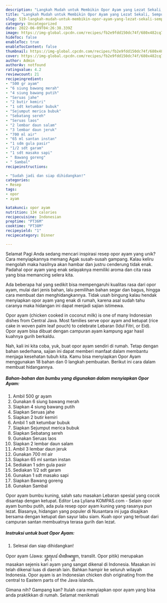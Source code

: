 ```yaml
---
description: "Langkah Mudah untuk Membikin Opor Ayam yang Lezat Sekali, Sempurna"
title: "Langkah Mudah untuk Membikin Opor Ayam yang Lezat Sekali, Sempurna"
slug: 519-langkah-mudah-untuk-membikin-opor-ayam-yang-lezat-sekali-sempurna
category: Uncategorized
date: 2022-06-09T04:26:38.339Z
image: https://img-global.cpcdn.com/recipes/fb2e9fdd150dc74f/680x482cq70/opor-ayam-foto-resep-utama.jpg
hideToc: false
enableToc: true
enableTocContent: false
thumbnail: https://img-global.cpcdn.com/recipes/fb2e9fdd150dc74f/680x482cq70/opor-ayam-foto-resep-utama.jpg
cover: https://img-global.cpcdn.com/recipes/fb2e9fdd150dc74f/680x482cq70/opor-ayam-foto-resep-utama.jpg
author: Admin
authorAv: notfound
ratingvalue: 4.2
reviewcount: 21
recipeingredient:
- "500 gr ayam"
- "6 siung bawang merah"
- "4 siung bawang putih"
- "Seruas jahe"
- "2 butir kemiri"
- "1 sdt ketumbar bubuk"
- "Sejumput merica bubuk"
- "Sebatang sereh"
- "Seruas laos"
- "2 lembar daun salam"
- "3 lembar daun jeruk"
- "700 ml air"
- "65 ml santan instan"
- "1 sdm gula pasir"
- "1/2 sdt garam"
- "1 sdt masako sapi"
- " Bawang goreng"
- " Sambal"
recipeinstructions:

- "Sudah jadi dan siap dihidangkan!"
categories:
- Resep
tags:
- opor
- ayam

katakunci: opor ayam 
nutrition: 134 calories
recipecuisine: Indonesian
preptime: "PT36M"
cooktime: "PT38M"
recipeyield: "1"
recipecategory: Dinner

---
```



Selamat Pagi Anda sedang mencari inspirasi resep opor ayam yang unik? Cara menyiapkannya memang Agak susah-susah gampang. Kalau keliru mengolah maka hasilnya akan hambar dan justru cenderung tidak enak. Padahal opor ayam yang enak selayaknya memiliki aroma dan cita rasa yang bisa memancing selera kita.


Ada beberapa hal yang sedikit bisa mempengaruhi kualitas rasa dari opor ayam, mulai dari jenis bahan, lalu pemilihan bahan segar dan bagus, hingga cara membuat dan menghidangkannya. Tidak usah bingung kalau hendak menyiapkan opor ayam yang enak di rumah, karena asal sudah tahu caranya maka hidangan ini dapat menjadi sajian istimewa.

Opor ayam (chicken cooked in coconut milk) is one of many Indonesian dishes from Central Java. Most families serve opor ayam and ketupat (rice cake in woven palm leaf pouch) to celebrate Lebaran (Idul Fitri, or Eid). Opor ayam bisa dibuat dengan campuran ayam kampung agar hasil kuahnya gurih berkaldu.


Nah, kali ini kita coba, yuk, buat opor ayam sendiri di rumah. Tetap dengan bahan sederhana, sajian ini dapat memberi manfaat dalam membantu menjaga kesehatan tubuh kita. Kamu bisa menyiapkan Opor Ayam menggunakan 18 bahan dan 0 langkah pembuatan. Berikut ini cara dalam membuat hidangannya.

<!--inarticleads1-->

##### Bahan-bahan dan bumbu yang digunakan dalam menyiapkan Opor Ayam:

1. Ambil 500 gr ayam
1. Gunakan 6 siung bawang merah
1. Siapkan 4 siung bawang putih
1. Siapkan Seruas jahe
1. Siapkan 2 butir kemiri
1. Ambil 1 sdt ketumbar bubuk
1. Siapkan Sejumput merica bubuk
1. Siapkan Sebatang sereh
1. Gunakan Seruas laos
1. Siapkan 2 lembar daun salam
1. Ambil 3 lembar daun jeruk
1. Gunakan 700 ml air
1. Siapkan 65 ml santan instan
1. Sediakan 1 sdm gula pasir
1. Sediakan 1/2 sdt garam
1. Gunakan 1 sdt masako sapi
1. Siapkan  Bawang goreng
1. Gunakan  Sambal


Opor ayam bumbu kuning, salah satu masakan Lebaran spesial yang cocok disantap dengan ketupat. Editor Lea Lyliana KOMPAS.com - Selain opor ayam bumbu putih, ada pula resep opor ayam kuning yang rasanya pun lezat. Biasanya, hidangan yang populer di Nusantara ini juga disajikan bersama dengan ketupat dan sayur labu siam. Kuah opor yang terbuat dari campuran santan membuatnya terasa gurih dan lezat. 

<!--inarticleads2-->

##### Instruksi untuk buat Opor Ayam:


1. Selesai dan siap dihidangkan!

Opor ayam (Jawa: ꦎꦥꦺꦴꦂ ꦥꦶꦠꦶꦏ꧀m, translit. Opor pitik) merupakan masakan sejenis kari ayam yang sangat dikenal di Indonesia. Masakan ini telah dikenal luas di daerah lain. Bahkan hampir ke seluruh wilayah Indonesia. Opor ayam is an Indonesian chicken dish originating from the central to Eastern parts of the Java islands. 

Gimana nih? Gampang kan? Itulah cara menyiapkan opor ayam yang bisa anda praktikkan di rumah. Selamat menikmati
